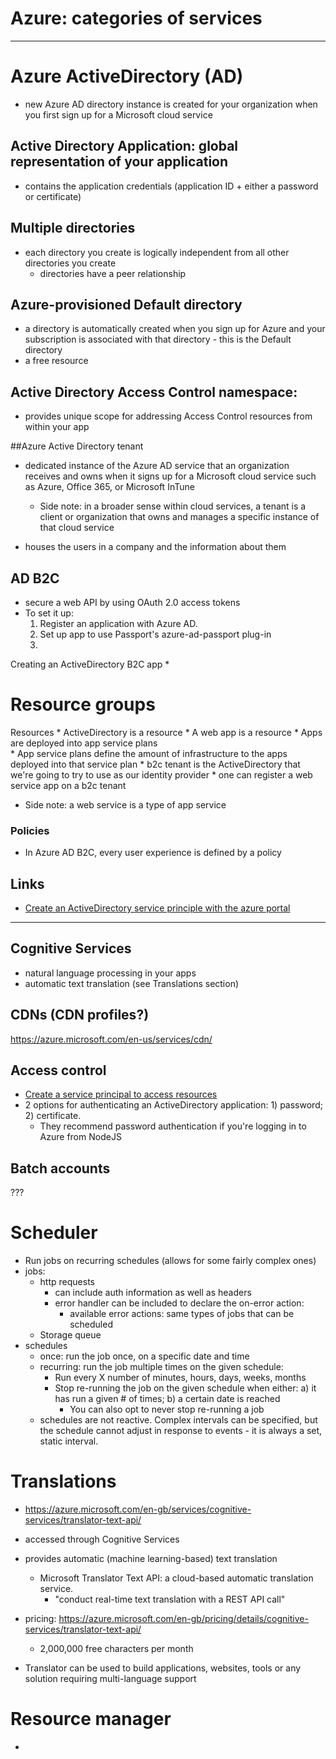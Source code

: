 Azure: categories of services
=============================


----------------------------------------------------------------------------------------------------
Azure ActiveDirectory (AD)
==========================
*   new Azure AD directory instance is created for your organization when you first sign up for a
    Microsoft cloud service

## Active Directory Application: global representation of your application
*   contains the application credentials (application ID + either a password or certificate)

## Multiple directories
*   each directory you create is logically independent from all other directories you create
    *   directories have a peer relationship

## Azure-provisioned Default directory
*   a directory is automatically created when you sign up for Azure and your subscription is
    associated with that directory - this is the Default directory
*   a free resource

## Active Directory Access Control namespace:
*   provides unique scope for addressing Access Control resources from within your app

##Azure Active Directory tenant
*   dedicated instance of the Azure AD service that an organization receives and owns when it
    signs up for a Microsoft cloud service such as Azure, Office 365, or Microsoft InTune
    *   Side note: in a broader sense within cloud services, a tenant is a client or organization
        that owns and manages a specific instance of that cloud service

*   houses the users in a company and the information about them

AD B2C
------
*   secure a web API by using OAuth 2.0 access tokens
*   To set it up:
    1)  Register an application with Azure AD.
    2)  Set up app to use Passport's azure-ad-passport plug-in
    3) 

Creating an ActiveDirectory B2C app
*   


Resource groups
===============
Resources
    *   ActiveDirectory is a resource
    *   A web app is a resource
    *   Apps are deployed into app service plans    
        *   App service plans define the amount of infrastructure to the apps deployed into that service plan
    *   b2c tenant is the ActiveDirectory that we're going to try to use as our identity provider
    *   one can register a web service app on a b2c tenant

*   Side note: a web service is a type of app service

### Policies
*   In Azure AD B2C, every user experience is defined by a policy


Links
-----
*   [Create an ActiveDirectory service principle with the azure portal](https://docs.microsoft.com/en-us/azure/azure-resource-manager/resource-group-create-service-principal-portal)


----------------------------------------------------------------------------------------------------
Cognitive Services
------------------
*   natural language processing in your apps
*   automatic text translation (see Translations section)

CDNs (CDN profiles?)
--------------------
https://azure.microsoft.com/en-us/services/cdn/


Access control
--------------
*   [Create a service principal to access resources](https://docs.microsoft.com/en-us/azure/azure-resource-manager/resource-group-authenticate-service-principal)
*   2 options for authenticating an ActiveDirectory application: 1) password; 2) certificate.
    *  They recommend password authentication if you're logging in to Azure from NodeJS



Batch accounts
--------------
???



Scheduler
=========
*   Run jobs on recurring schedules (allows for some fairly complex ones)
*   jobs:
    *   http requests
        *   can include auth information as well as headers
        *   error handler can be included to declare the on-error action:
            *   available error actions: same types of jobs that can be scheduled
    *   Storage queue
*   schedules
    *   once: run the job once, on a specific date and time
    *   recurring: run the job multiple times on the given schedule:
        *   Run every X number of minutes, hours, days, weeks, months
        *   Stop re-running the job on the given schedule when either:
                a) it has run a given # of times;
                b) a certain date is reached
            *   You can also opt to never stop re-running a job
    *   schedules are not reactive. Complex intervals can be specified, but the schedule
        cannot adjust in response to events - it is always a set, static interval.




Translations
============
*   https://azure.microsoft.com/en-gb/services/cognitive-services/translator-text-api/
*   accessed through Cognitive Services
*   provides automatic (machine learning-based) text translation
    *   Microsoft Translator Text API: a cloud-based automatic translation service.
        *   "conduct real-time text translation with a REST API call"

*   pricing: https://azure.microsoft.com/en-gb/pricing/details/cognitive-services/translator-text-api/
    *   2,000,000 free characters per month

*   Translator can be used to build applications, websites, tools or any solution requiring multi-language support



Resource manager
================
*   
